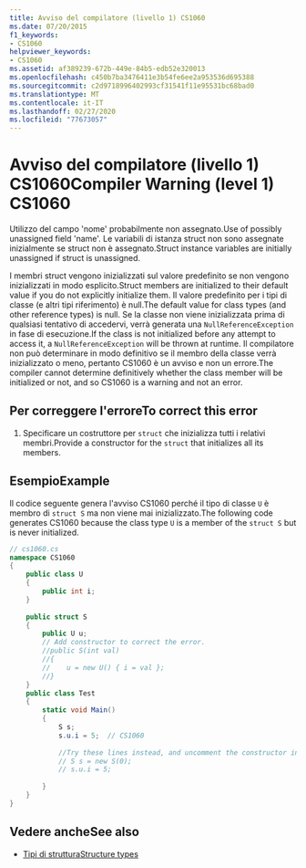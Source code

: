 ```yaml
---
title: Avviso del compilatore (livello 1) CS1060
ms.date: 07/20/2015
f1_keywords:
- CS1060
helpviewer_keywords:
- CS1060
ms.assetid: af389239-672b-449e-84b5-edb52e320013
ms.openlocfilehash: c450b7ba3476411e3b54fe6ee2a953536d695388
ms.sourcegitcommit: c2d9718996402993cf31541f11e95531bc68bad0
ms.translationtype: MT
ms.contentlocale: it-IT
ms.lasthandoff: 02/27/2020
ms.locfileid: "77673057"
---
```

# <a name="compiler-warning-level-1-cs1060"></a><span data-ttu-id="ced7a-102">Avviso del compilatore (livello 1) CS1060</span><span class="sxs-lookup"><span data-stu-id="ced7a-102">Compiler Warning (level 1) CS1060</span></span>
<span data-ttu-id="ced7a-103">Utilizzo del campo 'nome' probabilmente non assegnato.</span><span class="sxs-lookup"><span data-stu-id="ced7a-103">Use of possibly unassigned field 'name'.</span></span> <span data-ttu-id="ced7a-104">Le variabili di istanza struct non sono assegnate inizialmente se struct non è assegnato.</span><span class="sxs-lookup"><span data-stu-id="ced7a-104">Struct instance variables are initially unassigned if struct is unassigned.</span></span>  
  
 <span data-ttu-id="ced7a-105">I membri struct vengono inizializzati sul valore predefinito se non vengono inizializzati in modo esplicito.</span><span class="sxs-lookup"><span data-stu-id="ced7a-105">Struct members are initialized to their default value if you do not explicitly initialize them.</span></span> <span data-ttu-id="ced7a-106">Il valore predefinito per i tipi di classe (e altri tipi riferimento) è null.</span><span class="sxs-lookup"><span data-stu-id="ced7a-106">The default value for class types (and other reference types) is null.</span></span> <span data-ttu-id="ced7a-107">Se la classe non viene inizializzata prima di qualsiasi tentativo di accedervi, verrà generata una `NullReferenceException` in fase di esecuzione.</span><span class="sxs-lookup"><span data-stu-id="ced7a-107">If the class is not initialized before any attempt to access it, a `NullReferenceException` will be thrown at runtime.</span></span> <span data-ttu-id="ced7a-108">Il compilatore non può determinare in modo definitivo se il membro della classe verrà inizializzato o meno, pertanto CS1060 è un avviso e non un errore.</span><span class="sxs-lookup"><span data-stu-id="ced7a-108">The compiler cannot determine definitively whether the class member will be initialized or not, and so CS1060 is a warning and not an error.</span></span>  
  
## <a name="to-correct-this-error"></a><span data-ttu-id="ced7a-109">Per correggere l'errore</span><span class="sxs-lookup"><span data-stu-id="ced7a-109">To correct this error</span></span>  
  
1. <span data-ttu-id="ced7a-110">Specificare un costruttore per `struct` che inizializza tutti i relativi membri.</span><span class="sxs-lookup"><span data-stu-id="ced7a-110">Provide a constructor for the `struct` that initializes all its members.</span></span>  
  
## <a name="example"></a><span data-ttu-id="ced7a-111">Esempio</span><span class="sxs-lookup"><span data-stu-id="ced7a-111">Example</span></span>  
 <span data-ttu-id="ced7a-112">Il codice seguente genera l'avviso CS1060 perché il tipo di classe `U` è membro di `struct S` ma non viene mai inizializzato.</span><span class="sxs-lookup"><span data-stu-id="ced7a-112">The following code generates CS1060 because the class type `U` is a member of the `struct S` but is never initialized.</span></span>  
  
```csharp  
// cs1060.cs  
namespace CS1060  
{      
    public class U  
    {  
        public int i;  
    }  
  
    public struct S  
    {  
        public U u;  
        // Add constructor to correct the error.  
        //public S(int val)  
        //{  
        //    u = new U() { i = val };  
        //}  
    }  
    public class Test  
    {  
        static void Main()  
        {  
            S s;  
            s.u.i = 5;  // CS1060  
  
            //Try these lines instead, and uncomment the constructor in S  
            // S s = new S(0);  
            // s.u.i = 5;  
  
        }  
    }    
}  
```  
  
## <a name="see-also"></a><span data-ttu-id="ced7a-113">Vedere anche</span><span class="sxs-lookup"><span data-stu-id="ced7a-113">See also</span></span>

- [<span data-ttu-id="ced7a-114">Tipi di struttura</span><span class="sxs-lookup"><span data-stu-id="ced7a-114">Structure types</span></span>](../builtin-types/struct.md)
